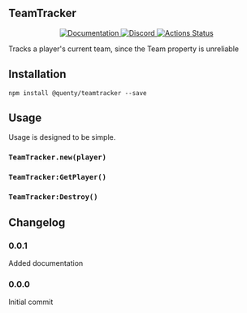 ## TeamTracker
<div align="center">
  <a href="http://quenty.github.io/api/">
    <img src="https://img.shields.io/badge/docs-website-green.svg" alt="Documentation" />
  </a>
  <a href="https://discord.gg/mhtGUS8">
    <img src="https://img.shields.io/badge/discord-nevermore-blue.svg" alt="Discord" />
  </a>
  <a href="https://github.com/Quenty/NevermoreEngine/actions">
    <img src="https://github.com/Quenty/NevermoreEngine/workflows/luacheck/badge.svg" alt="Actions Status" />
  </a>
</div>

Tracks a player's current team, since the Team property is unreliable

## Installation
```
npm install @quenty/teamtracker --save
```

## Usage
Usage is designed to be simple.

### `TeamTracker.new(player)`

### `TeamTracker:GetPlayer()`

### `TeamTracker:Destroy()`


## Changelog

### 0.0.1
Added documentation

### 0.0.0
Initial commit